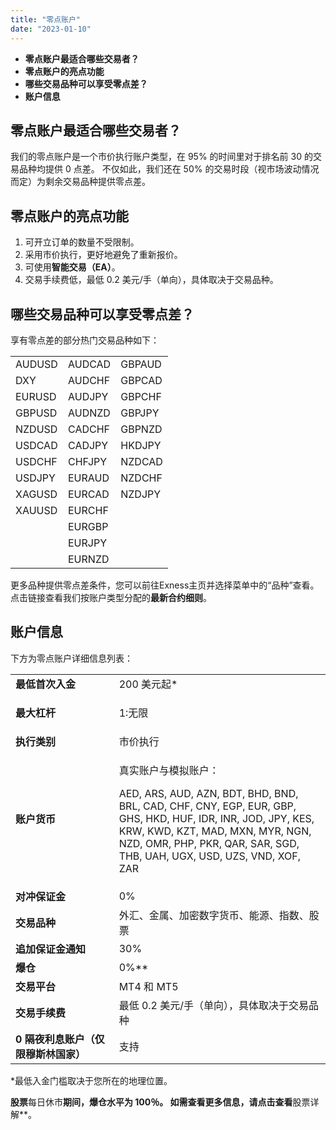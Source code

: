 ```yaml
---
title: "零点账户"
date: "2023-01-10"
---
```


- **零点账户最适合哪些交易者？**
- **零点账户的亮点功能**
- **哪些交易品种可以享受零点差？**
- **账户信息**

## 零点账户最适合哪些交易者？

我们的零点账户是一个市价执行账户类型，在 95% 的时间里对于排名前 30 的交易品种均提供 0 点差。 不仅如此，我们还在 50% 的交易时段（视市场波动情况而定）为剩余交易品种提供零点差。

## 零点账户的亮点功能

1. 可开立订单的数量不受限制。
2. 采用市价执行，更好地避免了重新报价。
3. 可使用**智能交易（EA）**。
4. 交易手续费低，最低 0.2 美元/手（单向），具体取决于交易品种。

## 哪些交易品种可以享受零点差？

享有零点差的部分热门交易品种如下：

<table style="width: 252px;"><tbody><tr><td class="wysiwyg-text-align-left" style="width: 84px;">AUDUSD</td><td class="wysiwyg-text-align-left" style="width: 84px;"><span style="font-weight: 400;">AUDCAD</span></td><td class="wysiwyg-text-align-left" style="width: 84px;"><span style="font-weight: 400;">GBPAUD</span></td></tr><tr><td class="wysiwyg-text-align-left" style="width: 84px;"><span style="font-weight: 400;">DXY</span></td><td class="wysiwyg-text-align-left" style="width: 84px;"><span style="font-weight: 400;">AUDCHF</span></td><td class="wysiwyg-text-align-left" style="width: 84px;"><span style="font-weight: 400;">GBPCAD</span></td></tr><tr><td class="wysiwyg-text-align-left" style="width: 84px;"><span style="font-weight: 400;">EURUSD</span></td><td class="wysiwyg-text-align-left" style="width: 84px;"><span style="font-weight: 400;">AUDJPY</span></td><td class="wysiwyg-text-align-left" style="width: 84px;"><span style="font-weight: 400;">GBPCHF</span></td></tr><tr><td class="wysiwyg-text-align-left" style="width: 84px;"><span style="font-weight: 400;">GBPUSD</span></td><td class="wysiwyg-text-align-left" style="width: 84px;"><span style="font-weight: 400;">AUDNZD</span></td><td class="wysiwyg-text-align-left" style="width: 84px;"><span style="font-weight: 400;">GBPJPY</span></td></tr><tr><td class="wysiwyg-text-align-left" style="width: 84px;"><span style="font-weight: 400;">NZDUSD</span></td><td class="wysiwyg-text-align-left" style="width: 84px;"><span style="font-weight: 400;">CADCHF</span></td><td class="wysiwyg-text-align-left" style="width: 84px;"><span style="font-weight: 400;">GBPNZD</span></td></tr><tr><td class="wysiwyg-text-align-left" style="width: 84px;"><span style="font-weight: 400;">USDCAD</span></td><td class="wysiwyg-text-align-left" style="width: 84px;"><span style="font-weight: 400;">CADJPY</span></td><td class="wysiwyg-text-align-left" style="width: 84px;"><span style="font-weight: 400;">HKDJPY</span></td></tr><tr><td class="wysiwyg-text-align-left" style="width: 84px;"><span style="font-weight: 400;">USDCHF</span></td><td class="wysiwyg-text-align-left" style="width: 84px;"><span style="font-weight: 400;">CHFJPY</span></td><td class="wysiwyg-text-align-left" style="width: 84px;"><span style="font-weight: 400;">NZDCAD</span></td></tr><tr><td class="wysiwyg-text-align-left" style="width: 84px;"><span style="font-weight: 400;">USDJPY</span></td><td class="wysiwyg-text-align-left" style="width: 84px;"><span style="font-weight: 400;">EURAUD</span></td><td class="wysiwyg-text-align-left" style="width: 84px;"><span style="font-weight: 400;">NZDCHF</span></td></tr><tr><td class="wysiwyg-text-align-left" style="width: 84px;"><span style="font-weight: 400;">XAGUSD</span></td><td class="wysiwyg-text-align-left" style="width: 84px;"><span style="font-weight: 400;">EURCAD</span></td><td class="wysiwyg-text-align-left" style="width: 84px;"><span style="font-weight: 400;">NZDJPY</span></td></tr><tr><td class="wysiwyg-text-align-left" style="width: 84px;"><span style="font-weight: 400;">XAUUSD</span></td><td class="wysiwyg-text-align-left" style="width: 84px;"><span style="font-weight: 400;">EURCHF</span></td><td class="wysiwyg-text-align-left" style="width: 84px;">&nbsp;</td></tr><tr><td class="wysiwyg-text-align-left" style="width: 84px;">&nbsp;</td><td class="wysiwyg-text-align-left" style="width: 84px;"><span style="font-weight: 400;">EURGBP</span></td><td class="wysiwyg-text-align-left" style="width: 84px;">&nbsp;</td></tr><tr><td class="wysiwyg-text-align-left" style="width: 84px;">&nbsp;</td><td class="wysiwyg-text-align-left" style="width: 84px;"><span style="font-weight: 400;">EURJPY</span></td><td class="wysiwyg-text-align-left" style="width: 84px;">&nbsp;</td></tr><tr><td class="wysiwyg-text-align-left" style="width: 84px;">&nbsp;</td><td class="wysiwyg-text-align-left" style="width: 84px;"><span style="font-weight: 400;">EURNZD</span></td><td class="wysiwyg-text-align-left" style="width: 84px;">&nbsp;</td></tr></tbody></table>

更多品种提供零点差条件，您可以前往Exness主页并选择菜单中的“品种”查看。点击链接查看我们按账户类型分配的**最新合约细则**。

## 账户信息

下方为零点账户详细信息列表：

<table><tbody><tr><td style="width: 211px;"><strong>最低首次入金</strong></td><td style="width: 466px;">200 美元起*</td></tr><tr><td style="width: 211px;"><strong>最大杠杆</strong></td><td style="width: 466px;"><p>1:无限</p></td></tr><tr><td style="width: 211px;"><strong>执行类别</strong></td><td style="width: 466px;">市价执行</td></tr><tr><td style="width: 211px;"><strong>账户货币</strong></td><td style="width: 466px;"><p>真实账户与模拟账户：</p><p><span style="font-weight: 400;">AED, ARS, AUD, AZN, BDT, BHD, BND, BRL, CAD, CHF, CNY, EGP, EUR, GBP, GHS, HKD, HUF, IDR, INR, JOD, JPY, KES, KRW, KWD, KZT, MAD, MXN, MYR, NGN, NZD, OMR, PHP, PKR, QAR, SAR, SGD, THB, UAH, UGX, USD, UZS, VND, XOF, ZAR</span></p></td></tr><tr><td style="width: 211px;"><strong>对冲保证金</strong></td><td style="width: 466px;">0%</td></tr><tr><td style="width: 211px;"><strong>交易品种</strong></td><td style="width: 466px;">外汇、金属、加密数字货币、能源、指数、股票</td></tr><tr><td style="width: 211px;"><strong>追加保证金通知</strong></td><td style="width: 466px;">30%</td></tr><tr><td style="width: 211px;"><strong>爆仓</strong></td><td style="width: 466px;">0%**</td></tr><tr><td style="width: 211px;"><strong>交易平台</strong></td><td style="width: 466px;">MT4 和 MT5</td></tr><tr><td style="width: 211px;"><strong>交易手续费</strong></td><td style="width: 466px;"><span style="font-weight: 400;">最低 0.2 美元/手（单向），具体取决于交易品种</span></td></tr><tr><td style="width: 211px;"><strong>0 隔夜利息账户（仅限穆斯林国家）</strong></td><td style="width: 466px;">支持</td></tr></tbody></table>

*最低入金门槛取决于您所在的地理位置。

**股票**每日休市**期间，爆仓水平为 100％。 如需查看更多信息，请点击查看**股票详解**。
